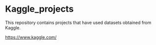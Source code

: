 # Kaggle_projects

This repository contains projects that have used datasets obtained from Kaggle. 

https://www.kaggle.com/
